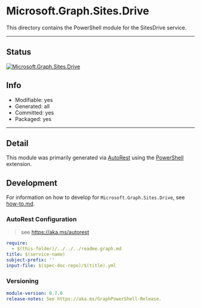 <!-- region Generated -->
# Microsoft.Graph.Sites.Drive
This directory contains the PowerShell module for the SitesDrive service.

---
## Status
[![Microsoft.Graph.Sites.Drive](https://img.shields.io/powershellgallery/v/Microsoft.Graph.Sites.Drive.svg?style=flat-square&label=Microsoft.Graph.Sites.Drive "Microsoft.Graph.Sites.Drive")](https://www.powershellgallery.com/packages/Microsoft.Graph.Sites.Drive/)

## Info
- Modifiable: yes
- Generated: all
- Committed: yes
- Packaged: yes

---
## Detail
This module was primarily generated via [AutoRest](https://github.com/Azure/autorest) using the [PowerShell](https://github.com/Azure/autorest.powershell) extension.

## Development
For information on how to develop for `Microsoft.Graph.Sites.Drive`, see [how-to.md](how-to.md).
<!-- endregion -->

### AutoRest Configuration

> see https://aka.ms/autorest

``` yaml
require:
  - $(this-folder)/../../../readme.graph.md
title: $(service-name)
subject-prefix: ''
input-file: $(spec-doc-repo)/$(title).yml
```
### Versioning

``` yaml
module-version: 0.7.0
release-notes: See https://aka.ms/GraphPowerShell-Release.
```
